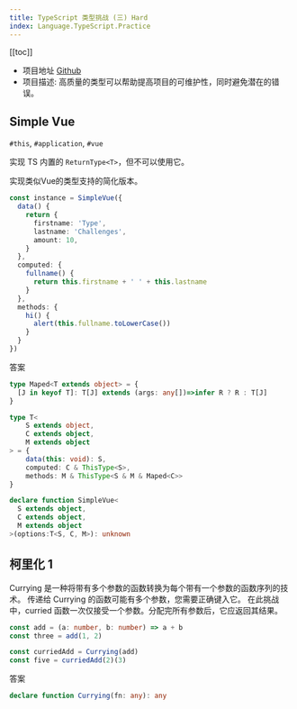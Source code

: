 ```yaml
---
title: TypeScript 类型挑战 (三) Hard
index: Language.TypeScript.Practice
---
```


[[toc]]
  
- 项目地址 [Github](https://github.com/type-challenges/type-challenges)
- 项目描述: 高质量的类型可以帮助提高项目的可维护性，同时避免潜在的错误。


## Simple Vue

`#this`, `#application`, `#vue`

实现 TS 内置的 `ReturnType<T>`，但不可以使用它。

实现类似Vue的类型支持的简化版本。

``` ts
const instance = SimpleVue({
  data() {
    return {
      firstname: 'Type',
      lastname: 'Challenges',
      amount: 10,
    }
  },
  computed: {
    fullname() {
      return this.firstname + ' ' + this.lastname
    }
  },
  methods: {
    hi() {
      alert(this.fullname.toLowerCase())
    }
  }
})
```

答案

``` ts
type Maped<T extends object> = {
  [J in keyof T]: T[J] extends (args: any[])=>infer R ? R : T[J]
}

type T<
    S extends object,
    C extends object,
    M extends object
> = {
    data(this: void): S,
    computed: C & ThisType<S>,
    methods: M & ThisType<S & M & Maped<C>>
} 

declare function SimpleVue<
  S extends object,
  C extends object,
  M extends object
>(options:T<S, C, M>): unknown

``` 

## 柯里化 1

Currying 是一种将带有多个参数的函数转换为每个带有一个参数的函数序列的技术。
传递给 Currying 的函数可能有多个参数，您需要正确键入它。
在此挑战中，curried 函数一次仅接受一个参数。分配完所有参数后，它应返回其结果。

``` ts
const add = (a: number, b: number) => a + b
const three = add(1, 2)

const curriedAdd = Currying(add)
const five = curriedAdd(2)(3)
```

答案

``` ts
declare function Currying(fn: any): any
```